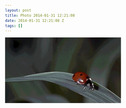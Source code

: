 ```yaml
---
layout: post
title: Photo 2014-01-31 12:21:08
date: 2014-01-31 12:21:08 Z
tags: []
---
```

![](/media/2014/01/75144422857.gif)
